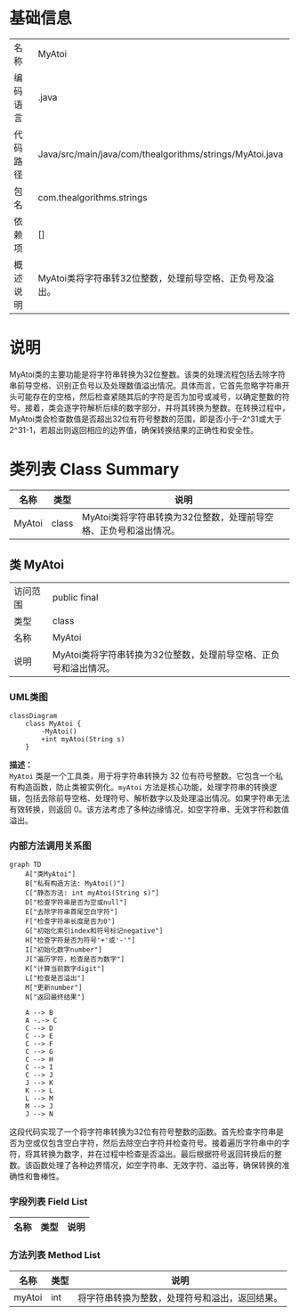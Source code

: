 # 基础信息

|      |      |
|------|------|
| 名称 | MyAtoi |
| 编码语言 | .java |
| 代码路径 | Java/src/main/java/com/thealgorithms/strings/MyAtoi.java |
| 包名 | com.thealgorithms.strings |
| 依赖项 | [] |
| 概述说明 | MyAtoi类将字符串转32位整数，处理前导空格、正负号及溢出。 |

# 说明

MyAtoi类的主要功能是将字符串转换为32位整数。该类的处理流程包括去除字符串前导空格、识别正负号以及处理数值溢出情况。具体而言，它首先忽略字符串开头可能存在的空格，然后检查紧随其后的字符是否为加号或减号，以确定整数的符号。接着，类会逐字符解析后续的数字部分，并将其转换为整数。在转换过程中，MyAtoi类会检查数值是否超出32位有符号整数的范围，即是否小于-2^31或大于2^31-1，若超出则返回相应的边界值，确保转换结果的正确性和安全性。

# 类列表 Class Summary

| 名称   | 类型  | 说明 |
|-------|------|-------------|
| MyAtoi | class | MyAtoi类将字符串转换为32位整数，处理前导空格、正负号和溢出情况。 |



## 类 MyAtoi

|      |      |
|------|------|
| 访问范围 | public final |
| 类型 | class |
| 名称 | MyAtoi |
| 说明 | MyAtoi类将字符串转换为32位整数，处理前导空格、正负号和溢出情况。 |


### UML类图

```mermaid
classDiagram
    class MyAtoi {
        -MyAtoi()
        +int myAtoi(String s)
    }
```

**描述：**  
`MyAtoi` 类是一个工具类，用于将字符串转换为 32 位有符号整数。它包含一个私有构造函数，防止类被实例化。`myAtoi` 方法是核心功能，处理字符串的转换逻辑，包括去除前导空格、处理符号、解析数字以及处理溢出情况。如果字符串无法有效转换，则返回 0。该方法考虑了多种边缘情况，如空字符串、无效字符和数值溢出。


### 内部方法调用关系图

```mermaid
graph TD
    A["类MyAtoi"]
    B["私有构造方法: MyAtoi()"]
    C["静态方法: int myAtoi(String s)"]
    D["检查字符串是否为空或null"]
    E["去除字符串首尾空白字符"]
    F["检查字符串长度是否为0"]
    G["初始化索引index和符号标记negative"]
    H["检查字符是否为符号'+'或'-'"]
    I["初始化数字number"]
    J["遍历字符，检查是否为数字"]
    K["计算当前数字digit"]
    L["检查是否溢出"]
    M["更新number"]
    N["返回最终结果"]

    A --> B
    A -.-> C
    C --> D
    C --> E
    C --> F
    C --> G
    C --> H
    C --> I
    C --> J
    J --> K
    K --> L
    L --> M
    M --> J
    J --> N
```

这段代码实现了一个将字符串转换为32位有符号整数的函数。首先检查字符串是否为空或仅包含空白字符，然后去除空白字符并检查符号。接着遍历字符串中的字符，将其转换为数字，并在过程中检查是否溢出。最后根据符号返回转换后的整数。该函数处理了各种边界情况，如空字符串、无效字符、溢出等，确保转换的准确性和鲁棒性。

### 字段列表 Field List

| 名称  | 类型  | 说明 |
|-------|-------|------|

### 方法列表 Method List

| 名称  | 类型  | 说明 |
|-------|-------|------|
| myAtoi | int | 将字符串转换为整数，处理符号和溢出，返回结果。 |




